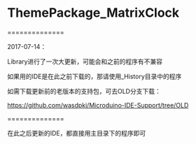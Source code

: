 # ThemePackage_MatrixClock
==============

2017-07-14：

Library进行了一次大更新，可能会和之前的程序有不兼容

如果用的IDE是在此之前下载的，那请使用_History目录中的程序

如需下载更新前的老版本的支持包，可去OLD分支下载：

https://github.com/wasdpkj/Microduino-IDE-Support/tree/OLD

==============

在此之后更新的IDE，都直接用主目录下的程序即可
